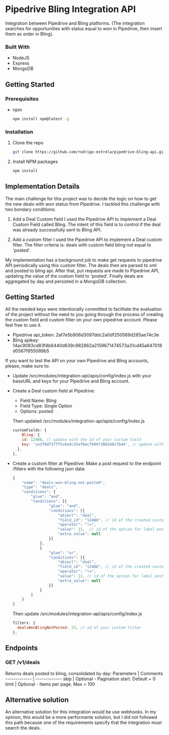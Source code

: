 # Pipedrive Bling Integration API

Integration between Pipedrive and Bling platforms. (The integration searches for opportunities with status equal to won in Pipedrive, then insert them as order in Bling).

### Built With
- NodeJS
- Express
- MongoDB

## Getting Started

### Prerequisites
* npm
  ```sh
  npm install npm@latest -g
  ```

### Installation
1. Clone the repo
   ```sh
   git clone https://github.com/rodrigo-estrela/pipedrive-bling-api.git
   ```
2. Install NPM packages
   ```sh
   npm install
   ```

## Implementation Details
The main challenge for this project was to decide the logic on how to get the new deals with won status from Pipedrive. I tackled this challenge with two bondary conditions:
  1. Add a Deal Custom field
    I used the Pipedrive API to implement a Deal Custom Field called Bling. The intent of this field is to control if the deal was already successfully sent to Bling API.

  2. Add a custom filter
    I used the Pipedrive API to implement a Deal custom filter. The filter criteria is: deals with custom field bling not equal to 'posted'.

My implementation has a background job to make get requests to pipedrive API periodically using this custom filter.
The deals then are parsed to xml and posted to bling api. After that, put requests are made to Pipedrive API, updating the value of the custom field to 'posted'.
Finally deals are aggregated by day and persisted in a MongoDB collection.

## Getting Started
All the needed keys were intentionally committed to facilitate the evaluation of the project without the need to you going through the process of creating the custom field and custom filter on your own pipedrive account. Please feel free to use it.
 - Pipedrive api_token: 2af7e5b906d3097ddc2a0df250569d285ae74c3e
 - Bling apikey: 14ac9083cd83f4b6440d639c982862a2159671474573a31cd45a647018d0567f955089b5


If you want to test the API on your own Pipedrive and Bling accounts, please, make sure to:
  - Update /src/modules/integration-api/apis/config/index.js with your baseURL and keys for your Pipedrive and Bling account.
  - Create a Deal custom field at Pipedrive:
    * Field Name: Bling
    * Field Type: Single Option
    * Options: posted

    Then updated /src/modules/integration-api/apis/config/index.js
      ```js
      customFields: {
          Bling: {
          id: 12486, // update with the id of your custom field
          key: 'ce3f8df377f5c6edc35ef0ecf69973865481fbd4', // update with th key of your custom field
        },
      },
      ```
  - Create a custom filter at Pipedrive:
    Make a post request to the endpoint /filters with the following json data:
      ```js
      {
          "name": "deals-won-bling-not-posted",
          "type": "deals",
          "conditions": {
              "glue": "and",
              "conditions": [{
                      "glue": "and",
                      "conditions": [{
                          "object": "deal",
                          "field_id": "12486", // id of the created custom field
                          "operator": "!=",
                          "value": 11,  // id of the option for label posted
                          "extra_value": null
                      }]
                  },
                  {
                      "glue": "or",
                      "conditions": [{
                          "object": "deal",
                          "field_id": "12486", // id of the created custom field
                          "operator": "!=",
                          "value": 11, // id of the option for label posted
                          "extra_value": null
                      }]
                  }
              ]
          }
      }
      ```

    Then update /src/modules/integration-api/apis/config/index.js
      ```js
      filters: {
        dealsWonBlingNotPosted: 23, // id of your custom filter
      },
      ```

## Endpoints
### GET /v1/deals
Returns deals posted to bling, consolidated by day:
Parameters | Comments
------------- | -------------
skip | Optional - Pagination start. Default = 0
limit  | Optional - Items per page. Max = 100

## Alternative solution
An alternative solution for this integration would be use webhooks. In my opinion, this would be a more performante solution, but I did not followed this path because one of the requirements specify that the integration must search the deals.

